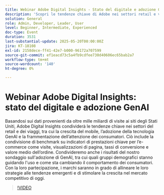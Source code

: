 ```yaml
---
title: Webinar Adobe Digital Insights - Stato del digitale e adozione GenAI
description: 'Scopri le tendenze chiave di Adobe nei settori retail e viaggi, basate sulle visite al sito 1T+: GenAI, dispositivi mobili, KPI e informazioni sui clienti per favorire la crescita.'
solution: General
role: Admin, Developer, Leader, User
level: Beginner, Intermediate, Experienced
doc-type: Event
duration: 3531
last-substantial-update: 2025-05-20T00:00:00Z
jira: KT-18108
exl-id: 2158dece-ff41-42e7-b000-96172a707599
source-git-commit: ef1eacd73c5a4fb9cdfee730d40606ec65bab2a7
workflow-type: tm+mt
source-wordcount: '140'
ht-degree: 0%

---
```


# Webinar Adobe Digital Insights: stato del digitale e adozione GenAI

Basandosi sui dati provenienti da oltre mille miliardi di visite ai siti degli Stati Uniti, Adobe Digital Insights condividerà le tendenze chiave nei settori del retail e dei viaggi, tra cui la crescita del mobile, l’adozione della tecnologia GenAI e la frammentazione dell’attenzione dei consumatori.  Ciò include la condivisione di benchmark su indicatori di prestazioni chiave per l’e-commerce come visite, visualizzazioni di pagina, tassi di conversione e valore medio dell’ordine.  Condivideremo anche i risultati del nostro sondaggio sull&#39;adozione di GenAI, tra cui quali gruppi demografici stanno guidando l&#39;uso e come sta cambiando il comportamento dei consumatori.  Con la loro partecipazione, i marchi saranno in grado di allineare le loro strategie alle tendenze emergenti e di stimolare la crescita nel mercato competitivo di oggi.

>[!VIDEO](https://video.tv.adobe.com/v/3458483/?learn=on&enablevpops)

